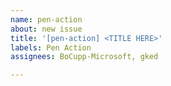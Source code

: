 ```yaml
---
name: pen-action
about: new issue
title: '[pen-action] <TITLE HERE>'
labels: Pen Action
assignees: BoCupp-Microsoft, gked

---
```



